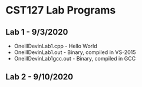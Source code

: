 # CST127 Lab Programs

## Lab 1 - 9/3/2020
  - OneillDevinLab1.cpp - Hello World
  - OneillDevinLab1.out - Binary, compiled in VS-2015
  - OneillDevinLab1gcc.out - Binary, compiled in GCC

## Lab 2 - 9/10/2020
